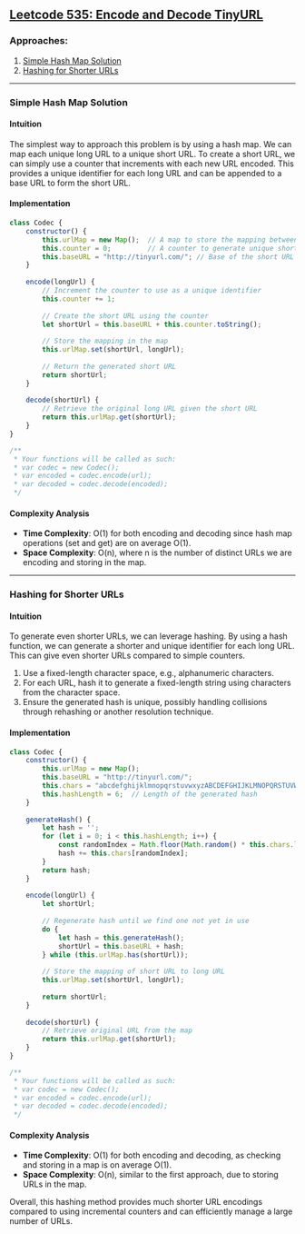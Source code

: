 ## [Leetcode 535: Encode and Decode TinyURL](https://leetcode.com/problems/encode-and-decode-tinyurl/)

### Approaches:
1. [Simple Hash Map Solution](#simple-hash-map-solution)
2. [Hashing for Shorter URLs](#hashing-for-shorter-urls)

---

### Simple Hash Map Solution

#### Intuition
The simplest way to approach this problem is by using a hash map. We can map each unique long URL to a unique short URL. To create a short URL, we can simply use a counter that increments with each new URL encoded. This provides a unique identifier for each long URL and can be appended to a base URL to form the short URL.

#### Implementation

```javascript
class Codec {
    constructor() {
        this.urlMap = new Map();  // A map to store the mapping between long URL and short URL
        this.counter = 0;         // A counter to generate unique short URLs
        this.baseURL = "http://tinyurl.com/"; // Base of the short URL
    }
    
    encode(longUrl) {
        // Increment the counter to use as a unique identifier
        this.counter += 1;
        
        // Create the short URL using the counter
        let shortUrl = this.baseURL + this.counter.toString();
        
        // Store the mapping in the map
        this.urlMap.set(shortUrl, longUrl);
        
        // Return the generated short URL
        return shortUrl;
    }
    
    decode(shortUrl) {
        // Retrieve the original long URL given the short URL
        return this.urlMap.get(shortUrl);
    }
}

/**
 * Your functions will be called as such:
 * var codec = new Codec();
 * var encoded = codec.encode(url);
 * var decoded = codec.decode(encoded);
 */
```

#### Complexity Analysis
- **Time Complexity**: O(1) for both encoding and decoding since hash map operations (set and get) are on average O(1).
- **Space Complexity**: O(n), where n is the number of distinct URLs we are encoding and storing in the map.

---

### Hashing for Shorter URLs

#### Intuition
To generate even shorter URLs, we can leverage hashing. By using a hash function, we can generate a shorter and unique identifier for each long URL. This can give even shorter URLs compared to simple counters.

1. Use a fixed-length character space, e.g., alphanumeric characters.
2. For each URL, hash it to generate a fixed-length string using characters from the character space.
3. Ensure the generated hash is unique, possibly handling collisions through rehashing or another resolution technique.

#### Implementation

```javascript
class Codec {
    constructor() {
        this.urlMap = new Map();
        this.baseURL = "http://tinyurl.com/";
        this.chars = "abcdefghijklmnopqrstuvwxyzABCDEFGHIJKLMNOPQRSTUVWXYZ0123456789";
        this.hashLength = 6;  // Length of the generated hash
    }
    
    generateHash() {
        let hash = '';
        for (let i = 0; i < this.hashLength; i++) {
            const randomIndex = Math.floor(Math.random() * this.chars.length);
            hash += this.chars[randomIndex];
        }
        return hash;
    }
    
    encode(longUrl) {
        let shortUrl;
        
        // Regenerate hash until we find one not yet in use
        do {
            let hash = this.generateHash();
            shortUrl = this.baseURL + hash;
        } while (this.urlMap.has(shortUrl));
        
        // Store the mapping of short URL to long URL
        this.urlMap.set(shortUrl, longUrl);
        
        return shortUrl;
    }
    
    decode(shortUrl) {
        // Retrieve original URL from the map
        return this.urlMap.get(shortUrl);
    }
}

/**
 * Your functions will be called as such:
 * var codec = new Codec();
 * var encoded = codec.encode(url);
 * var decoded = codec.decode(encoded);
 */
```

#### Complexity Analysis
- **Time Complexity**: O(1) for both encoding and decoding, as checking and storing in a map is on average O(1).
- **Space Complexity**: O(n), similar to the first approach, due to storing URLs in the map.

Overall, this hashing method provides much shorter URL encodings compared to using incremental counters and can efficiently manage a large number of URLs.

